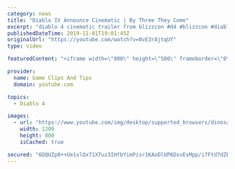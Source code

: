 ```yaml
---
category: news
title: "Diablo IV Announce Cinematic | By Three They Come"
excerpt: "diablo 4 cinematic trailer from blizzcon #d4 #blizzcon #diablo."
publishedDateTime: 2019-11-01T19:01:45Z
originalUrl: "https://youtube.com/watch?v=0vE3rAjtqUY"
type: video

featuredContent: "<iframe width=\"800\" height=\"500\" frameborder=\"0\" src=\"https://www.youtube.com/embed/0vE3rAjtqUY\" allow=\"accelerometer; autoplay; encrypted-media; gyroscope; picture-in-picture\" allowfullscreen></iframe>"

provider:
  name: Game Clips And Tips
  domain: youtube.com

topics:
  - Diablo 4

images:
  - url: "https://www.youtube.com/img/desktop/supported_browsers/dinosaur.png"
    width: 1200
    height: 800
    isCached: true

secured: "6DQUZp0++Ue1xlQx71XTuz3IHfbYimPisr1KAoDlUP6DsvEsMpp/i7Ftd7dZBaIxZr9ysoYnAGpMTNEPDmO8q/3vMQYmCqHt+FmMse4i34dkm1OW45wgGqhpjYpsG9YPyupso0HVMsIBHsGTcB7gGzAUrlMLXJVqn1jdSVdNmXQj8gtw4LhmkpJSr7ifuV+zRTJXUlX5SDXpz8QtMcokuP+MdPXOjW9CrCt9gjDK/mt/X8B1OSVc+PAdKZDUFhKbTP0pR9a1WsTsNUTd0YlQmGc136CjbMA5qmPXnkEN5ZskqyQGTUqwLJfRFi97GE5ZH5BRtt9H7MdYp1qCxY/qSmw2tOcXJcQ0SdfB7fP9O+svPbdYmQLqcWMLvuzzdh+pt0Up3dO9VIKH7hUAjUn93w==;oVwNYghrKjp3Z8X/Jh0s9A=="
---
```


